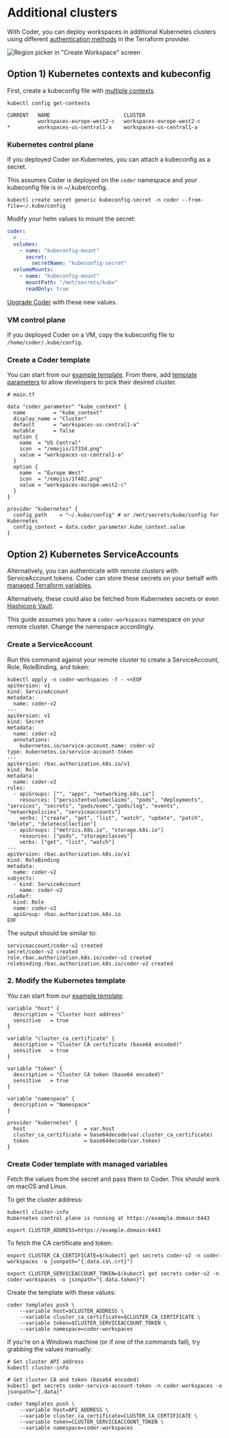 # Additional clusters

With Coder, you can deploy workspaces in additional Kubernetes clusters using
different
[authentication methods](https://registry.terraform.io/providers/hashicorp/kubernetes/latest/docs#authentication)
in the Terraform provider.

![Region picker in "Create Workspace" screen](../../images/platforms/kubernetes/region-picker.png)

## Option 1) Kubernetes contexts and kubeconfig

First, create a kubeconfig file with
[multiple contexts](https://kubernetes.io/docs/tasks/access-application-cluster/configure-access-multiple-clusters/).

```shell
kubectl config get-contexts

CURRENT   NAME                        CLUSTER
          workspaces-europe-west2-c   workspaces-europe-west2-c
*         workspaces-us-central1-a    workspaces-us-central1-a
```

### Kubernetes control plane

If you deployed Coder on Kubernetes, you can attach a kubeconfig as a secret.

This assumes Coder is deployed on the `coder` namespace and your kubeconfig file
is in ~/.kube/config.

```shell
kubectl create secret generic kubeconfig-secret -n coder --from-file=~/.kube/config
```

Modify your helm values to mount the secret:

```yaml
coder:
  # ...
  volumes:
    - name: "kubeconfig-mount"
      secret:
        secretName: "kubeconfig-secret"
  volumeMounts:
    - name: "kubeconfig-mount"
      mountPath: "/mnt/secrets/kube"
      readOnly: true
```

[Upgrade Coder](../../install/kubernetes.md#upgrading-coder-via-helm) with these
new values.

### VM control plane

If you deployed Coder on a VM, copy the kubeconfig file to
`/home/coder/.kube/config`.

### Create a Coder template

You can start from our
[example template](https://github.com/coder/coder/tree/main/examples/templates/kubernetes).
From there, add [template parameters](../../templates/parameters.md) to allow
developers to pick their desired cluster.

```hcl
# main.tf

data "coder_parameter" "kube_context" {
  name         = "kube_context"
  display_name = "Cluster"
  default      = "workspaces-us-central1-a"
  mutable      = false
  option {
    name  = "US Central"
    icon  = "/emojis/1f33d.png"
    value = "workspaces-us-central1-a"
  }
  option {
    name  = "Europe West"
    icon  = "/emojis/1f482.png"
    value = "workspaces-europe-west2-c"
  }
}

provider "kubernetes" {
  config_path    = "~/.kube/config" # or /mnt/secrets/kube/config for Kubernetes
  config_context = data.coder_parameter.kube_context.value
}
```

## Option 2) Kubernetes ServiceAccounts

Alternatively, you can authenticate with remote clusters with ServiceAccount
tokens. Coder can store these secrets on your behalf with
[managed Terraform variables](../../templates/parameters.md#managed-terraform-variables).

Alternatively, these could also be fetched from Kubernetes secrets or even
[Hashicorp Vault](https://registry.terraform.io/providers/hashicorp/vault/latest/docs/data-sources/generic_secret).

This guide assumes you have a `coder-workspaces` namespace on your remote
cluster. Change the namespace accordingly.

### Create a ServiceAccount

Run this command against your remote cluster to create a ServiceAccount, Role,
RoleBinding, and token:

```shell
kubectl apply -n coder-workspaces -f - <<EOF
apiVersion: v1
kind: ServiceAccount
metadata:
  name: coder-v2
---
apiVersion: v1
kind: Secret
metadata:
  name: coder-v2
  annotations:
    kubernetes.io/service-account.name: coder-v2
type: kubernetes.io/service-account-token
---
apiVersion: rbac.authorization.k8s.io/v1
kind: Role
metadata:
  name: coder-v2
rules:
  - apiGroups: ["", "apps", "networking.k8s.io"]
    resources: ["persistentvolumeclaims", "pods", "deployments", "services", "secrets", "pods/exec","pods/log", "events", "networkpolicies", "serviceaccounts"]
    verbs: ["create", "get", "list", "watch", "update", "patch", "delete", "deletecollection"]
  - apiGroups: ["metrics.k8s.io", "storage.k8s.io"]
    resources: ["pods", "storageclasses"]
    verbs: ["get", "list", "watch"]
---
apiVersion: rbac.authorization.k8s.io/v1
kind: RoleBinding
metadata:
  name: coder-v2
subjects:
  - kind: ServiceAccount
    name: coder-v2
roleRef:
  kind: Role
  name: coder-v2
  apiGroup: rbac.authorization.k8s.io
EOF
```

The output should be similar to:

```text
serviceaccount/coder-v2 created
secret/coder-v2 created
role.rbac.authorization.k8s.io/coder-v2 created
rolebinding.rbac.authorization.k8s.io/coder-v2 created
```

### 2. Modify the Kubernetes template

You can start from our
[example template](https://github.com/coder/coder/tree/main/examples/templates/kubernetes).

```hcl
variable "host" {
  description = "Cluster host address"
  sensitive   = true
}

variable "cluster_ca_certificate" {
  description = "Cluster CA certificate (base64 encoded)"
  sensitive   = true
}

variable "token" {
  description = "Cluster CA token (base64 encoded)"
  sensitive   = true
}

variable "namespace" {
  description = "Namespace"
}

provider "kubernetes" {
  host                   = var.host
  cluster_ca_certificate = base64decode(var.cluster_ca_certificate)
  token                  = base64decode(var.token)
}
```

### Create Coder template with managed variables

Fetch the values from the secret and pass them to Coder. This should work on
macOS and Linux.

To get the cluster address:

```shell
kubectl cluster-info
Kubernetes control plane is running at https://example.domain:6443

export CLUSTER_ADDRESS=https://example.domain:6443
```

To fetch the CA certificate and token:

```shell
export CLUSTER_CA_CERTIFICATE=$(kubectl get secrets coder-v2 -n coder-workspaces -o jsonpath="{.data.ca\.crt}")

export CLUSTER_SERVICEACCOUNT_TOKEN=$(kubectl get secrets coder-v2 -n coder-workspaces -o jsonpath="{.data.token}")
```

Create the template with these values:

```shell
coder templates push \
    --variable host=$CLUSTER_ADDRESS \
    --variable cluster_ca_certificate=$CLUSTER_CA_CERTIFICATE \
    --variable token=$CLUSTER_SERVICEACCOUNT_TOKEN \
    --variable namespace=coder-workspaces
```

If you're on a Windows machine (or if one of the commands fail), try grabbing
the values manually:

```shell
# Get cluster API address
kubectl cluster-info

# Get cluster CA and token (base64 encoded)
kubectl get secrets coder-service-account-token -n coder-workspaces -o jsonpath="{.data}"

coder templates push \
    --variable host=API_ADDRESS \
    --variable cluster_ca_certificate=CLUSTER_CA_CERTIFICATE \
    --variable token=CLUSTER_SERVICEACCOUNT_TOKEN \
    --variable namespace=coder-workspaces
```

